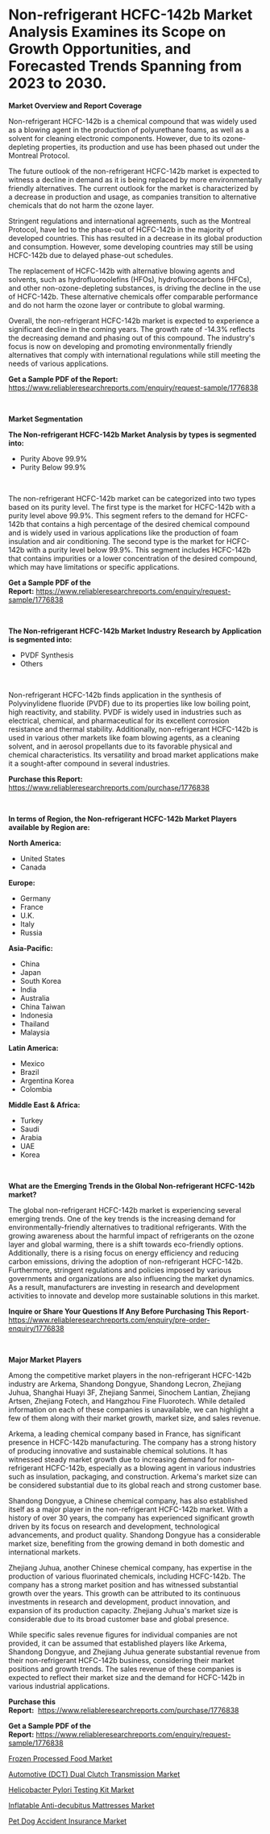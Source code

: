 <p><h1>Non-refrigerant HCFC-142b Market Analysis Examines its Scope on Growth Opportunities, and Forecasted Trends Spanning from 2023 to 2030.</h1></p><p><strong>Market Overview and Report Coverage</strong></p>
<p><p>Non-refrigerant HCFC-142b is a chemical compound that was widely used as a blowing agent in the production of polyurethane foams, as well as a solvent for cleaning electronic components. However, due to its ozone-depleting properties, its production and use has been phased out under the Montreal Protocol.</p><p>The future outlook of the non-refrigerant HCFC-142b market is expected to witness a decline in demand as it is being replaced by more environmentally friendly alternatives. The current outlook for the market is characterized by a decrease in production and usage, as companies transition to alternative chemicals that do not harm the ozone layer.</p><p>Stringent regulations and international agreements, such as the Montreal Protocol, have led to the phase-out of HCFC-142b in the majority of developed countries. This has resulted in a decrease in its global production and consumption. However, some developing countries may still be using HCFC-142b due to delayed phase-out schedules.</p><p>The replacement of HCFC-142b with alternative blowing agents and solvents, such as hydrofluoroolefins (HFOs), hydrofluorocarbons (HFCs), and other non-ozone-depleting substances, is driving the decline in the use of HCFC-142b. These alternative chemicals offer comparable performance and do not harm the ozone layer or contribute to global warming.</p><p>Overall, the non-refrigerant HCFC-142b market is expected to experience a significant decline in the coming years. The growth rate of -14.3% reflects the decreasing demand and phasing out of this compound. The industry's focus is now on developing and promoting environmentally friendly alternatives that comply with international regulations while still meeting the needs of various applications.</p></p>
<p><strong>Get a Sample PDF of the Report:</strong> <a href="https://www.reliableresearchreports.com/enquiry/request-sample/1776838">https://www.reliableresearchreports.com/enquiry/request-sample/1776838</a></p>
<p>&nbsp;</p>
<p><strong>Market Segmentation</strong></p>
<p><strong>The Non-refrigerant HCFC-142b Market Analysis by types is segmented into:</strong></p>
<p><ul><li>Purity Above 99.9%</li><li>Purity Below 99.9%</li></ul></p>
<p>&nbsp;</p>
<p><p>The non-refrigerant HCFC-142b market can be categorized into two types based on its purity level. The first type is the market for HCFC-142b with a purity level above 99.9%. This segment refers to the demand for HCFC-142b that contains a high percentage of the desired chemical compound and is widely used in various applications like the production of foam insulation and air conditioning. The second type is the market for HCFC-142b with a purity level below 99.9%. This segment includes HCFC-142b that contains impurities or a lower concentration of the desired compound, which may have limitations or specific applications.</p></p>
<p><strong>Get a Sample PDF of the Report:</strong>&nbsp;<a href="https://www.reliableresearchreports.com/enquiry/request-sample/1776838">https://www.reliableresearchreports.com/enquiry/request-sample/1776838</a></p>
<p>&nbsp;</p>
<p><strong>The Non-refrigerant HCFC-142b Market Industry Research by Application is segmented into:</strong></p>
<p><ul><li>PVDF Synthesis</li><li>Others</li></ul></p>
<p>&nbsp;</p>
<p><p>Non-refrigerant HCFC-142b finds application in the synthesis of Polyvinylidene fluoride (PVDF) due to its properties like low boiling point, high reactivity, and stability. PVDF is widely used in industries such as electrical, chemical, and pharmaceutical for its excellent corrosion resistance and thermal stability. Additionally, non-refrigerant HCFC-142b is used in various other markets like foam blowing agents, as a cleaning solvent, and in aerosol propellants due to its favorable physical and chemical characteristics. Its versatility and broad market applications make it a sought-after compound in several industries.</p></p>
<p><strong>Purchase this Report:</strong>&nbsp; <a href="https://www.reliableresearchreports.com/purchase/1776838">https://www.reliableresearchreports.com/purchase/1776838</a></p>
<p>&nbsp;</p>
<p><strong>In terms of Region, the Non-refrigerant HCFC-142b Market Players available by Region are:</strong></p>
<p>
    <p> <strong> North America: </strong>
        <ul>
            <li>United States</li>
            <li>Canada</li>
        </ul>
        </p> 
    <p> <strong> Europe: </strong>
        <ul>
            <li>Germany</li>
            <li>France</li>
            <li>U.K.</li>
            <li>Italy</li>
            <li>Russia</li>
        </ul>
        </p> 
    <p> <strong> Asia-Pacific: </strong>
        <ul>
            <li>China</li>
            <li>Japan</li>
            <li>South Korea</li>
            <li>India</li>
            <li>Australia</li>
            <li>China Taiwan</li>
            <li>Indonesia</li>
            <li>Thailand</li>
            <li>Malaysia</li>
        </ul>
        </p> 
    <p> <strong> Latin America: </strong>
        <ul>
            <li>Mexico</li>
            <li>Brazil</li>
            <li>Argentina Korea</li>
            <li>Colombia</li>
        </ul>
        </p> 
    <p> <strong> Middle East & Africa: </strong>
        <ul>
            <li>Turkey</li>
            <li>Saudi</li>
            <li>Arabia</li>
            <li>UAE</li>
            <li>Korea</li>
        </ul>
    </p>
    </p>
<p>&nbsp;</p>
<p><strong>What are the Emerging Trends in the Global Non-refrigerant HCFC-142b market?</strong></p>
<p><p>The global non-refrigerant HCFC-142b market is experiencing several emerging trends. One of the key trends is the increasing demand for environmentally-friendly alternatives to traditional refrigerants. With the growing awareness about the harmful impact of refrigerants on the ozone layer and global warming, there is a shift towards eco-friendly options. Additionally, there is a rising focus on energy efficiency and reducing carbon emissions, driving the adoption of non-refrigerant HCFC-142b. Furthermore, stringent regulations and policies imposed by various governments and organizations are also influencing the market dynamics. As a result, manufacturers are investing in research and development activities to innovate and develop more sustainable solutions in this market.</p></p>
<p><strong>Inquire or Share Your Questions If Any Before Purchasing This Report</strong>- <a href="https://www.reliableresearchreports.com/enquiry/pre-order-enquiry/1776838">https://www.reliableresearchreports.com/enquiry/pre-order-enquiry/1776838</a></p>
<p>&nbsp;</p>
<p><strong>Major Market Players</strong></p>
<p><p>Among the competitive market players in the non-refrigerant HCFC-142b industry are Arkema, Shandong Dongyue, Shandong Lecron, Zhejiang Juhua, Shanghai Huayi 3F, Zhejiang Sanmei, Sinochem Lantian, Zhejiang Artsen, Zhejiang Fotech, and Hangzhou Fine Fluorotech. While detailed information on each of these companies is unavailable, we can highlight a few of them along with their market growth, market size, and sales revenue.</p><p>Arkema, a leading chemical company based in France, has significant presence in HCFC-142b manufacturing. The company has a strong history of producing innovative and sustainable chemical solutions. It has witnessed steady market growth due to increasing demand for non-refrigerant HCFC-142b, especially as a blowing agent in various industries such as insulation, packaging, and construction. Arkema's market size can be considered substantial due to its global reach and strong customer base.</p><p>Shandong Dongyue, a Chinese chemical company, has also established itself as a major player in the non-refrigerant HCFC-142b market. With a history of over 30 years, the company has experienced significant growth driven by its focus on research and development, technological advancements, and product quality. Shandong Dongyue has a considerable market size, benefiting from the growing demand in both domestic and international markets.</p><p>Zhejiang Juhua, another Chinese chemical company, has expertise in the production of various fluorinated chemicals, including HCFC-142b. The company has a strong market position and has witnessed substantial growth over the years. This growth can be attributed to its continuous investments in research and development, product innovation, and expansion of its production capacity. Zhejiang Juhua's market size is considerable due to its broad customer base and global presence.</p><p>While specific sales revenue figures for individual companies are not provided, it can be assumed that established players like Arkema, Shandong Dongyue, and Zhejiang Juhua generate substantial revenue from their non-refrigerant HCFC-142b business, considering their market positions and growth trends. The sales revenue of these companies is expected to reflect their market size and the demand for HCFC-142b in various industrial applications.</p></p>
<p><strong>Purchase this Report:</strong>&nbsp;&nbsp;<a href="https://www.reliableresearchreports.com/purchase/1776838">https://www.reliableresearchreports.com/purchase/1776838</a></p>
<p></p>
<p><strong>Get a Sample PDF of the Report:</strong>&nbsp;<a href="https://www.reliableresearchreports.com/enquiry/request-sample/1776838">https://www.reliableresearchreports.com/enquiry/request-sample/1776838</a></p>
<p><p><a href="https://medium.com/@irmaabshire/frozen-processed-food-market-furnishes-information-on-market-share-market-trends-and-market-f3d0a71b5ce8">Frozen Processed Food Market</a></p><p><a href="https://www.linkedin.com/pulse/automotive-dct-dual-clutch-transmission-market-size-2023-2030/">Automotive (DCT) Dual Clutch Transmission Market</a></p><p><a href="https://www.linkedin.com/pulse/decoding-helicobacter-pylori-testing-kit-market-deep-dive-latest/">Helicobacter Pylori Testing Kit Market</a></p><p><a href="https://github.com/merzlyukov93/Market-Research-Report-List-1/blob/main/inflatable-anti-decubitus-mattresses-market.md">Inflatable Anti-decubitus Mattresses Market</a></p><p><a href="https://github.com/sofyaavrova/Market-Research-Report-List-1/blob/main/pet-dog-accident-insurance-market.md">Pet Dog Accident Insurance Market</a></p></p>